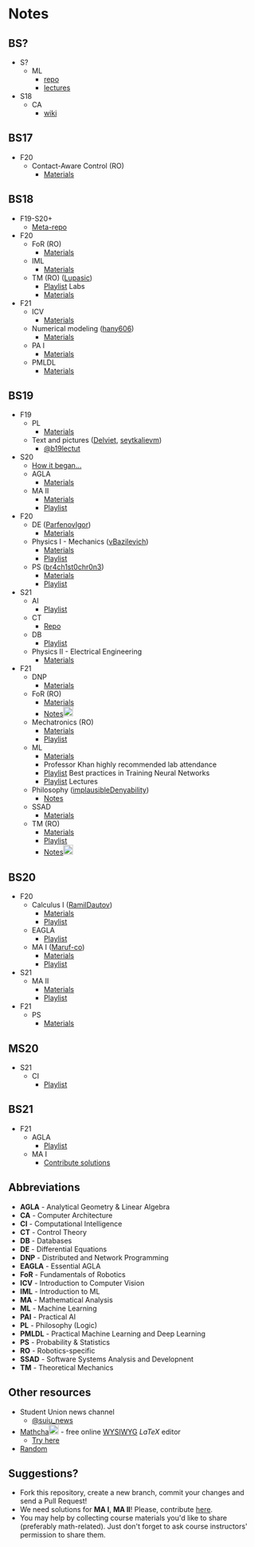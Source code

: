 # Notes

## BS?
* S?
    * ML
        * [repo](https://github.com/yandexdataschool/MLatImperial2020)
        * [lectures](https://github.com/yandexdataschool/MLatImperial2020/tree/master/Lectures)
* S18
    * CA
        * [wiki](https://github.com/InnopolisStudents/wiki/tree/master/computer_architecture)

## BS17
* F20
    * Contact-Aware Control (RO)
        * [Materials](https://github.com/SergeiSa/Contact-Aware-Control-Slides-Fall-2020)

## BS18
* F19-S20+
    * [Meta-repo](https://github.com/hany606/University-Courses-Repositories)
* F20
    * FoR (RO)
        * [Materials](https://github.com/hany606/Introduction-to-Manipulators-FoR_Fall20IU)
    * IML
        * [Materials](https://github.com/hany606/Introduction-to-Machine-Learning-IML_Fall20IU)
    * TM (RO) ([Lupasic](https://github.com/Lupasic))
        * [Playlist](https://youtube.com/playlist?list=PLtFS7FHavVl8QCCHHN75k1RuBV8Ch7l5K) Labs
        * [Materials](https://github.com/hany606/TM_Fall20IU)
* F21
    * ICV
        * [Materials](https://github.com/hany606/ICV_Fall21IU)
    * Numerical modeling ([hany606](https://github.com/hany606))
        * [Materials](https://github.com/hany606/NM_Fall21IU)
    * PA I
        * [Materials](https://github.com/hany606/PAI_Fall21IU)
    * PMLDL
        * [Materials](https://github.com/hany606/PMLDL_Fall21IU)

## BS19
* F19
    * PL
        * [Materials](https://drive.google.com/file/d/1kgjlO8g0lMs3gd7TtxFHjJnaIbKvTzoL/view?usp=sharing)
    * Text and pictures ([Delviet](https://github.com/Delviet), [seytkalievm](https://github.com/seytkalievm))
        * [@b19lectut](http://t.me/b19lectut)
* S20
    * [How it began...](https://docs.google.com/spreadsheets/d/114FePEEj6Nrr9K4X5I8PyBfSbxn8VSk_O3lbiuxyC7M/edit?usp=sharing)
    * AGLA
        * [Materials](https://drive.google.com/drive/folders/1p4472WLNddEza9TlJh7N285x6ogDQFEo?usp=sharing)
    * MA II
        * [Materials](https://drive.google.com/drive/folders/1lnqasIlQeh6MqU_ZFAeM-iMY_Ays3lZn?usp=sharing)
        * [Playlist](https://www.youtube.com/playlist?list=PLUI4rqPAsSEag1Wc9ohTtmZkovLuZMAEG)
* F20
    * DE ([ParfenovIgor](https://github.com/ParfenovIgor))
        * [Materials](https://drive.google.com/drive/folders/1eRpXYHxxzr3VnzggUzAnNlFxEZzPhU8-?usp=sharing)
    * Physics I - Mechanics ([vBazilevich](https://github.com/vBazilevich))
        * [Materials](https://drive.google.com/drive/folders/1944F88l5Q4IASBIfb9EjeJSst68QBkkY?usp=sharing)
        * [Playlist](https://www.youtube.com/playlist?list=PLNh4MTycRwFC3nc0sv_0--T7OuLHxMkMK)
    * PS ([br4ch1st0chr0n3](https://github.com/br4ch1st0chr0n3))
        * [Materials](https://drive.google.com/drive/folders/1AsRhU_FxUbyklH1D9wR5NLjcBPnf_Ld4?usp=sharing)
        * [Playlist](https://www.youtube.com/playlist?list=PLUI4rqPAsSEbWP1ov_FFfnPWZujSzF7jV)
* S21
    * AI
        * [Playlist](https://youtube.com/playlist?list=PLB6s35Ya4Paovn_wKttoAg3IrHTZSPMjy)
    * CT
        * [Repo](https://github.com/SergeiSa/Control-Theory-Slides-Spring-2021)
    * DB
        * [Playlist](https://youtube.com/playlist?list=PLB6s35Ya4ParNWZqsxD-j6MzP9nf7pV7t)
    * Physics II - Electrical Engineering
        * [Materials](https://drive.google.com/drive/folders/1MW2yzolVjqBX5qgSgpH0jviJmMehRsMx?usp=sharing)
* F21
    * DNP
        * [Materials](https://drive.google.com/drive/folders/14Zy1w1O0XSmjfU8XOV32m2-uMRUJQVTG?usp=sharing)
    * FoR (RO)
        * [Materials](https://drive.google.com/drive/folders/1FzpSw2RMjVCmIhuwK5XkdPW2NhDFlMF7?usp=sharing)
        * [Notes](https://www.mathcha.io/editor/z8lqpCmwUE7fyghxOzEKeu1pxgkqCMng83KfLJe1D7)<img src="https://cdn.mathcha.io/resources/logo.png" width="20" title="hover text">
    * Mechatronics (RO)
        * [Materials](https://drive.google.com/drive/folders/1kCXXRrFo42oLzol7IgS1lzIbvblL9N-x?usp=sharing)
        * [Playlist](https://youtube.com/playlist?list=PLNh4MTycRwFB3b_Bd6XZIUu8RXOm3GXBW)
    * ML
        * [Materials](https://drive.google.com/drive/folders/1E6JHoA1fTWveVDAx27Q4qoedlZHA_Ump?usp=sharing)
        * Professor Khan highly recommended lab attendance
        * [Playlist](https://youtube.com/playlist?list=PLJHon32ieRbI8rwg3K9mdUfiBfSaeFreb) Best practices in Training Neural Networks
        * [Playlist](https://youtube.com/playlist?list=PLDtVwbUDS3WnlwDgpHnPVUvwDrjHNkRVh) Lectures
    * Philosophy ([implausibleDenyability](https://github.com/implausibleDenyability))
        * [Notes](https://orchid-creature-596.notion.site/Philosophy-cbd3fcb9b2984d3b93a6af48aef7f797)
    * SSAD
        * [Materials](https://github.com/yegor256/ssd16)
    * TM (RO)
        * [Materials](https://drive.google.com/drive/folders/1XCHrFHR_gR_kGcduNOUu9F1I9IaI1bME?usp=sharing)
        * [Playlist](https://youtube.com/playlist?list=PLtFS7FHavVl_DAnHFNvqVZMaEPHdYuhH6)
        * [Notes](https://www.mathcha.io/editor/D0kgysy7UqlHl4FW5YKO1IxK6nOdsENj9NPtoM1x2e)<img src="https://cdn.mathcha.io/resources/logo.png" width="20" title="hover text">

## BS20
* F20
    * Calculus I ([RamilDautov](https://github.com/RamilDautov))
        * [Materials](https://drive.google.com/drive/folders/1dY7DyV1RA9Fsk4RrFUzYEbxIgd1tpwbx?usp=sharing)
        * [Playlist](https://youtube.com/playlist?list=PLUI4rqPAsSEbzrpqphMWQ06p70RtXRDwR)
    * EAGLA
        * [Playlist](https://youtube.com/playlist?list=PLtFS7FHavVl-VXiod2y_fZTAVClyEXB-0)
    * MA I ([Maruf-co](https://github.com/Maruf-co))
        * [Materials](https://drive.google.com/drive/folders/1mcCxkTXMLXvJQyKQhDyTsV3u95lbFLCf?usp=sharing)
        * [Playlist](https://www.youtube.com/playlist?list=PLUI4rqPAsSEa5OGnDRhGTRuznzkcAJUpv)
* S21
    * MA II
        * [Materials](https://drive.google.com/drive/folders/1Tym4rFAEshjQhvDPenvpvyFgvOmV0Qo1?usp=sharing)
        * [Playlist](https://youtube.com/playlist?list=PLB6s35Ya4Pap_gvxY2TTxZmyZ6VluPGgQ)
* F21
    * PS
        * [Materials](https://drive.google.com/drive/folders/1u7DMAik2yaQYIOvQ_Kbxaxa6ndWL9E8G?usp=sharing)

## MS20
* S21
    * CI
        * [Playlist](https://youtu.be/YB-Pm6dPR7s)

## BS21
* F21
    * AGLA
        * [Playlist](https://youtube.com/playlist?list=PLtFS7FHavVl8l4q7Z_ja2ajzr4pRGGvYZ)
    * MA I
        * [Contribute solutions](./Contribute.md)

## Abbreviations
* **AGLA** - Analytical Geometry & Linear Algebra
* **CA** - Computer Architecture
* **CI** - Computational Intelligence
* **CT** - Control Theory
* **DB** - Databases
* **DE** - Differential Equations
* **DNP** - Distributed and Network Programming
* **EAGLA** - Essential AGLA
* **FoR** - Fundamentals of Robotics
* **ICV** - Introduction to Computer Vision
* **IML** - Introduction to ML
* **MA** - Mathematical Analysis
* **ML** - Machine Learning
* **PAI** - Practical AI
* **PL** - Philosophy (Logic)
* **PMLDL** - Practical Machine Learning and Deep Learning
* **PS** - Probability & Statistics
* **RO** - Robotics-specific
* **SSAD** - Software Systems Analysis and Developnent
* **TM** - Theoretical Mechanics

## Other resources
* Student Union news channel
    * [@suiu_news](https://t.me/suiu_news)
* [Mathcha](https://www.mathcha.io/)<img src="https://cdn.mathcha.io/resources/logo.png" width="20" title="Mathcha"> - free online [WYSIWYG](https://youtu.be/OurIS30Fi_A) *LaTeX* editor
    * [Try here](https://www.mathcha.io/editor/7m8gEU4Pi24Imot6Yv7kPTzVLwBI4o5ZV9hwBX9jD)
* [Random](./Random.md)

## Suggestions?
* Fork this repository, create a new branch, commit your changes and send a Pull Request!
* We need solutions for **MA I**, **MA II**! Please, contribute [here](./Contribute.md).
* You may help by collecting course materials you'd like to share (preferably math-related). Just don't forget to ask course instructors' permission to share them.
